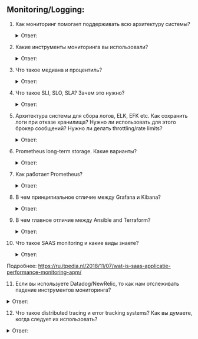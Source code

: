 ## Monitoring/Logging:

1. Как мониторинг помогает поддерживать всю архитектуру системы?
   <details>
      <summary> Ответ: </summary>

   ***Мониторинг как инструмент решения проблем функционирования информационных систем.***

   Подробнее: https://habr.com/ru/company/lanit/blog/428467/
   </details>


2. Какие инструменты мониторинга вы использовали?
   <details>
      <summary> Ответ: </summary>

   Подробнее: https://habr.com/ru/company/servermall/blog/304356/
   </details>


3. Что такое медиана и процентиль?
   <details>
      <summary> Ответ: </summary>

   ***Процентили*** делят упорядоченные данные на сто равных частей. ***В рассортированных данных процентиль — это точка***, показывающая процентное отношение значений в наборе данных, находящихся ниже данной точки. ***50-й процентиль — это медиана***.

   Подробнее: https://medium.com/nuances-of-programming/статистика-это-грамматика-науки-о-данных-часть-3-191e2ff7bad6
   </details>


4. Что такое SLI, SLO, SLA? Зачем это нужно?
   <details>
      <summary> Ответ: </summary>

   ***SLA: соглашения об уровне обслуживания:***

   ***Что такое SLA?***

   ***SLA (соглашение об уровне обслуживания)*** — это соглашение между поставщиком и клиентом об измеримых показателях, таких как время безотказной работы, время реагирования, а также мерах ответственности.

    Эти соглашения обычно составляются новыми юридическими и бизнес-командами компании. В них включаются обещания, которые вы даете клиентам, а также последствия, которые повлечет за собой невыполнение этих обещаний. Как правило, последствия включают в себя штрафы, компенсации или продление лицензий.

   ***Задача SLA:***

    Как известно, SLA сложно измерить, представить в отчете и выполнить. Эти соглашения (обычно их пишут люди без детальных знаний о технологиях) часто содержат обещания, которые командам трудно измерить. Они не всегда соответствуют текущим и постоянно меняющимся бизнес-приоритетам и не учитывают всех тонкостей.

    Например, соглашение SLA может содержать обещание, что команды решат проблемы с продуктом X в течение 24 часов. При этом в SLA не оговаривается, что произойдет, если клиенту потребуется 24 часа на отправку ответов или снимков экрана, необходимых команде для диагностики проблемы. Означает ли это, что 24 часа, отведенные команде, пропали из-за медлительности клиента? Или отсчет времени начинается после получения отклика от него? В SLA должны быть ответы на эти вопросы, но часто их нет. Поэтому многие менеджеры ИТ относятся к соглашениям неодобрительно.

    По мнению многих экспертов, для решения этой задачи нужно прежде всего привлекать к созданию SLA технических специалистов. Чем более тесным будет сотрудничество команд ИТ и DevOps с юридическими и бизнес-командами при создании соглашений SLA, которые соответствуют реальным ситуациям, тем больше будут отражены в SLA реальные условия (например, задержка решения проблемы по вине клиента).

   ***Кому нужны соглашения SLA:***

   ***SLA*** — это соглашение между поставщиком и клиентом, который оплачивает сервис. Компании, которые предоставляют бесплатные услуги, вряд ли нуждаются в SLA для своих пользователей.

   ***SLO: цели уровня обслуживания:***

   ***Что такое SLO?***

   ***SLO (цель уровня обслуживания)*** — это соглашение в рамках SLA о конкретном показателе, например о времени безотказной работы или времени реагирования. Таким образом, если соглашение SLA является формальным соглашением между вами и клиентом, то SLO — это отдельные обещания, которые вы даете клиенту. Соглашения SLO формируют ожидания клиентов и показывают командам ИТ и DevOps, каких целей они должны достичь и на какие показатели ориентироваться.

   ***Задачи SLO:***

    Соглашения SLO вызывают меньше неодобрения, чем SLA, но могут создать не меньше проблем, если будут расплывчатыми, излишне усложненными или не поддающимися измерению. По мнению инженеров, главная черта хороших соглашений SLO — простота и ясность. Претендовать на статус SLO могут только самые важные показатели. Цели должны быть изложены простым языком и, как и в случае SLA, должны всегда учитывать такие проблемы, как задержки на стороне клиента.

   ***Кому нужны соглашения SLO:***

    Если соглашения SLA актуальны только для платных клиентов, соглашения SLO могут быть полезны как для платных, так и для бесплатных аккаунтов, а также для внутренних и внешних клиентов.

    Внутренние системы, такие как CRM, репозитории клиентских данных и интранет, могут быть не менее важны, чем внешние системы. Соглашения SLO для этих внутренних систем — не только важное условие достижения бизнес-целей. Они позволяют внутренним командам достигать собственных целей, ориентированных на клиента.

   ***SLI: индикатор уровня обслуживания:***

   ***Что такое SLI:***

    И***ндикатор уровня обслуживания (SLI)*** измеряет соответствие цели уровня обслуживания (SLO). Например, если в SLA указано, что системы будут доступны 99,95 % времени, то в качестве SLO, вероятно, будет выбрано время безотказной работы 99,95 %, а в качестве SLI — фактическое измеренное время безотказной работы. Возможно, оно составит 99,96 %. Или 99,99 %. Чтобы удовлетворять требованиям SLA, индикатор SLI должен соответствовать обещаниям, зафиксированным в этом документе, или превосходить их.

   ***Задачи SLI:***

    Как и в случае SLO, задача состоит в том, чтобы индикаторы SLI были простыми, выбранные показатели можно было легко отслеживать, а работа ИТ-команд не усложнялась из-за отслеживания слишком большого числа показателей, которые на самом деле не важны для клиентов.

   ***Кому нужны индикаторы SLI:***

   Индикаторы SLI нужны любой компании для проведения измерений, результат которых можно сравнивать с SLO. На самом деле соглашения SLO бесполезны без SLI.

   Подробнее: https://www.atlassian.com/ru/incident-management/kpis/sla-vs-slo-vs-sli
   </details>


5. Архитектура системы для сбора логов, ELK, EFK etc. Как сохранить логи при отказе хранилища? Нужно ли использовать для этого брокер сообщений? Нужно ли делать throttling/rate limits?
   <details>
      <summary> Ответ: </summary>

   Подробнее: https://habr.com/ru/company/southbridge/blog/510822/
   </details>


6. Prometheus long-term storage. Какие варианты?
   <details>
      <summary> Ответ: </summary>

   Подробнее: https://habr.com/ru/post/482272/
   </details>


7. Как работает Prometheus?
   <details>
      <summary> Ответ: </summary>

   Сервер Prometheus считывает параметры целевых объектов с интервалами, которые задаёт пользователь. Данные от целевых объектов передаются на сервер в формате http и хранятся в базе данных временных рядов.

   Подробнее: https://help.reg.ru/support/servery-vps/oblachnyye-servery/ustanovka-programmnogo-obespecheniya/sistema-monitoringa-prometheus
   </details>


8. В чем принципиальное отличие между Grafana и Kibana?
   <details>
      <summary> Ответ: </summary>

    И Кибана, и Графана являются мощными инструментами визуализации. Однако их ядро предназначено для разных типов данных и вариантов использования. Базы данных Grafana и временных рядов (такие как Graphite или InfluxDB) представляют собой комбинацию метрического анализа, а Kibana является частью популярного стека ELK, используемого для изучения данных журналов.

    Обе платформы являются хорошим выбором, а иногда даже дополняют друг друга. Как упоминалось выше, большое количество организаций будет использовать эти два инструмента как часть своего общего стека мониторинга.

   Подробнее: https://russianblogs.com/article/4657389642/
   </details>


9. В чем главное отличие между Ansible and Terraform?
   <details>
      <summary> Ответ: </summary>

   В отличие от Terraform, изменение конфигурации ресурса не требует уничтожения и восстановления этого ресурса; Ansible передает конфигурации в вашу инфраструктуру. Ansible использует соединения SSH, поэтому для работы с ним вам не нужно устанавливать агенты на целевых нодах.

   Подробнее: https://ru.quish.tv/terraform-vs-ansible
   </details>


10. Что такое SAAS monitoring и какие виды знаете?
    <details>
      <summary> Ответ: </summary>

    ***Что такое мониторинг производительности приложений SaaS:***

    В широком смысле SaaS APM можно определить как все, что связано с мониторингом производительности вашего веб-сайта или приложения SaaS. Например, есть инструменты, которые не делают ничего, кроме ежеминутной проверки, работает ли ваше приложение SaaS и сколько времени требуется для его загрузки. Это абсолютно простейшая форма мониторинга производительности приложений.

    Простая проверка HTTP-проверки может дать понять, что ваш сайт работает медленно или медленно, но вы не знаете, почему. 

    ***Некоторые примеры основных задач APM***:

    * Мониторинг серверов.

    * Отслеживайте журналы, чтобы часто просматривать эту услугу и как долго она занимает в среднем.
    
    * Отслеживайте и отслеживайте ошибки приложений.

    * Мониторинг сетевого трафика для обнаружения задержек.

    * Отслеживание зависимостей приложений, таких как API-интерфейсы и базы данных.

    * Используйте Google Analytics, чтобы избежать задержек.

   Подробнее: https://ru.itpedia.nl/2018/11/07/wat-is-saas-applicatie-performance-monitoring-apm/
   </details> 


11. Если вы используете Datadog/NewRelic, то как нам отслеживать падение инструментов мониторинга?
   <details>
      <summary> Ответ: </summary>
    хз
   Подробнее:
   </details> 


12. Что такое distributed tracing и error tracking systems? Как вы думаете, когда следует их использовать?
   <details>
      <summary> Ответ: </summary>

   Подробнее: https://habr.com/ru/company/oleg-bunin/blog/649203/
   </details>
